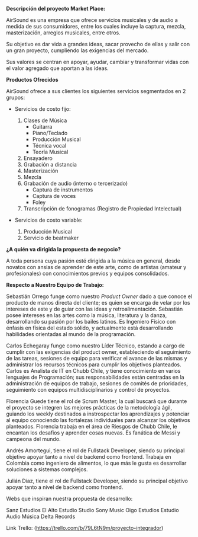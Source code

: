 
**Descripción del proyecto Market Place:**

AirSound es una empresa que ofrece servicios musicales y de audio a medida de sus consumidores, entre los cuales incluye la captura, mezcla, masterización, arreglos musicales, entre otros.

Su objetivo es dar vida a grandes ideas, sacar provecho de ellas y salir con un gran proyecto, cumpliendo las exigencias del mercado.

Sus valores se centran en apoyar, ayudar, cambiar y transformar vidas con el valor agregado que aportan a las ideas.

**Productos Ofrecidos**

AirSound ofrece a sus clientes los siguientes servicios segmentados en 2 grupos:

- Servicios de costo fijo:
   1. Clases de Música
      - Guitarra
      - Piano/Teclado
      - Producción Musical
      - Técnica vocal
      - Teoría Musical
   2. Ensayadero
   3. Grabación a distancia
   4. Masterización
   5. Mezcla
   6. Grabación de audio (interno o tercerizado)
      - Captura de instrumentos
      - Captura de voces
      - Foley
   7. Transcripción de fonogramas (Registro de Propiedad Intelectual)
   
- Servicios de costo variable:
   1. Producción Musical
   2. Servicio de beatmaker

**¿A quién va dirigida la propuesta de negocio?**

A toda persona cuya pasión esté dirigida a la música en general, desde novatos con ansias de aprender de este arte, como de artistas (amateur y profesionales) con conocimientos previos y equipos consolidados.

**Respecto a Nuestro Equipo de Trabajo:**

Sebastián Orrego funge como nuestro *Product Owner* dado a que conoce el producto de manos directa del cliente; es quien se encarga de velar por los intereses de este y de guiar con las ideas y retroalimentación. Sebastián posee intereses en las artes como la música, literatura y la danza, desarrollando su pasión por los bailes latinos. Es Ingeniero Físico con énfasis en física del estado sólido, y actualmente está desarrollando habilidades orientadas al mundo de la programación.

Carlos Echegaray funge como nuestro Líder Técnico, estando a cargo de cumplir con las exigencias del product owner, estableciendo el seguimiento de las tareas, sesiones de equipo para verificar el avance de las mismas y administrar los recursos técnicos para cumplir los objetivos planteados. Carlos es Analista de IT en Chubb Chile, y tiene conocimiento en varios lenguajes de Programación; sus responsabilidades están centradas en la administración de equipos de trabajo, sesiones de comités de prioridades, seguimiento con equipos multidisciplinarios y control de proyectos.

Florencia Guede tiene el rol de Scrum Master, la cual buscará que durante el proyecto se integren las mejores prácticas de la metodología ágil, guiando los weekly destinados a instrospectar los aprendizajes y potenciar al equipo conociendo las fortalezas individuales para alcanzar los objetivos planteados. Florencia trabaja en el área de Riesgos de Chubb Chile, le encantan los desafios y aprender cosas nuevas. Es fanática de Messi y campeona del mundo.

Andrés Amortegui, tiene el rol de Fullstack Developer, siendo su principal objetivo apoyar tanto a nivel de backend como frontend. Trabaja en Colombia como ingeniero de alimentos, lo que más le gusta es desarrollar soluciones a sistemas complejos.

Julián Díaz, tiene el rol de Fullstack Developer, siendo su principal objetivo apoyar tanto a nivel de backend como frontend.

Webs que inspiran nuestra propuesta de desarrollo:


Sanz Estudios
El Alto Estudio
Studio Sony Music
Oigo Estudios
Estudio Audio Música
Delta Records

Link Trello: (https://trello.com/b/79L6tN9m/proyecto-integrador)